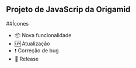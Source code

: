 ## Projeto de JavaScrip da Origamid

##Ícones

- :package: Nova funcionalidade
- :up: Atualização
- :exclamation: Correção de bug
- :checkered_flag: Release
